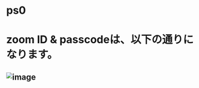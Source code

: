 # ps0
# zoom ID & passcodeは、以下の通りになります。
![image](https://user-images.githubusercontent.com/87138262/160268110-f45240a8-d0b7-44da-880e-90f137fb5c52.png)
---
